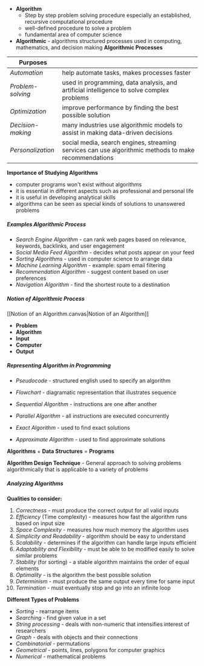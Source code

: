 - **Algorithm** 
	- Step by step problem solving procedure especially an established, recursive computational procedure
	- well-defined procedure to solve a problem
	- fundamental area of computer science
- **Algorithmic** - algorithms structured processes used in computing, mathematics, and decision making
**Algorithmic Processes**

| **Purposes**      |                                                                                                      |
| ----------------- | ---------------------------------------------------------------------------------------------------- |
| *Automation*      | help automate tasks, makes processes faster                                                          |
| *Problem-solving* | used in programming, data analysis, and artificial intelligence to solve complex problems            |
| *Optimization*    | improve performance by finding the best possible solution                                            |
| *Decision-making* | many industries use algorithmic models to assist in making data-driven decisions                     |
| *Personalization* | social media, search engines, streaming services can use algorithmic methods to make recommendations |
**Importance of Studying Algorithms**
- computer programs won't exist without algorithms
- it is essential in different aspects such as professional and personal life
- it is useful in developing analytical skills
- algorithms can be seen as special kinds of solutions to unanswered problems

##### Examples Algorithmic Process
- *Search Engine Algorithm* - can rank web pages based on relevance, keywords, backlinks, and user engagement
- *Social Media Feed Algorithm* - decides what posts appear on your feed
- *Sorting Algorithms* - used in computer science to arrange data
- *Machine Learning Algorithm* - example: spam email filtering
- *Recommendation Algorithm* - suggest content based on user preferences
- *Navigation Algorithm* - find the shortest route to a destination

##### Notion of Algorithmic Process
[[Notion of an Algorithm.canvas|Notion of an Algorithm]]
- **Problem**
- **Algorithm**
- **Input**
- **Computer**
- **Output**

##### Representing Algorithm in Programming
- *Pseudocode* - structured english used to specify an algorithm
- *Flowchart* - diagramatic representation that illustrates sequence

- *Sequential Algorithm* - instructions are one after another
- *Parallel Algorithm* - all instructions are executed concurrently

- *Exact Algorithm* - used to find exact solutions
- *Approximate Algorithm* - used to find approximate solutions

**Algorithms** + **Data Structures** = **Programs**

**Algorithm Design Technique** - General approach to solving problems algorithmically that is applicable to a variety of problems

##### Analyzing Algorithms
**Qualities to consider:**
1. *Correctness* - must produce the correct output for all valid inputs
2. *Efficiency* (Time complexity) - measures how fast the algorithm runs based on input size
3. *Space Complexity* - measures how much memory the algorithm uses
4. *Simplicity and Readability* - algorithm should be easy to understand
5. *Scalability* - determines if the algorithm can handle large inputs efficient
6. *Adaptability and Flexibility* - must be able to be modified easily to solve similar problems
7. *Stability* (for sorting) - a stable algorithm maintains the order of equal elements
8. *Optimality* - is the algorithm the best possible solution
9. *Determinism* - must produce the same output every time for same input
10. *Termination* - must eventually stop and go into an infinite loop

**Different Types of Problems** 
- *Sorting* - rearrange items
- *Searching* - find given value in a set
- *String processing* - deals with non-numeric that intensifies interest of researchers
- *Graph* - deals with objects and their connections
- *Combinatorial* - permutations
- *Geometrical* - points, lines, polygons for computer graphics 
- *Numerical* - mathematical problems